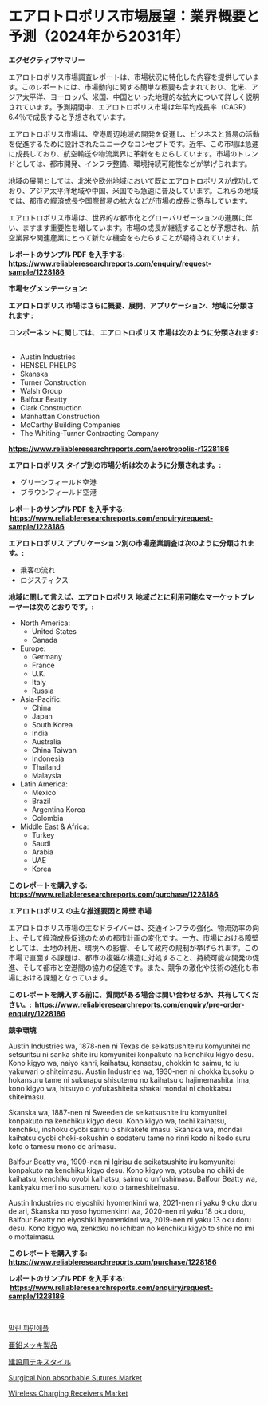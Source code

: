 <p><h1>エアロトロポリス市場展望：業界概要と予測（2024年から2031年）</h1></p><p><strong>エグゼクティブサマリー</strong></p>
<p><p>エアロトロポリス市場調査レポートは、市場状況に特化した内容を提供しています。このレポートには、市場動向に関する簡単な概要も含まれており、北米、アジア太平洋、ヨーロッパ、米国、中国といった地理的な拡大について詳しく説明されています。予測期間中、エアロトロポリス市場は年平均成長率（CAGR）6.4％で成長すると予想されています。</p><p>エアロトロポリス市場は、空港周辺地域の開発を促進し、ビジネスと貿易の活動を促進するために設計されたユニークなコンセプトです。近年、この市場は急速に成長しており、航空輸送や物流業界に革新をもたらしています。市場のトレンドとしては、都市開発、インフラ整備、環境持続可能性などが挙げられます。</p><p>地域の展開としては、北米や欧州地域において既にエアロトロポリスが成功しており、アジア太平洋地域や中国、米国でも急速に普及しています。これらの地域では、都市の経済成長や国際貿易の拡大などが市場の成長に寄与しています。</p><p>エアロトロポリス市場は、世界的な都市化とグローバリゼーションの進展に伴い、ますます重要性を増しています。市場の成長が継続することが予想され、航空業界や関連産業にとって新たな機会をもたらすことが期待されています。</p></p>
<p><strong>レポートのサンプル PDF を入手する: <a href="https://www.reliableresearchreports.com/enquiry/request-sample/1228186">https://www.reliableresearchreports.com/enquiry/request-sample/1228186</a></strong></p>
<p><strong>市場セグメンテーション:</strong></p>
<p><strong> エアロトロポリス 市場はさらに概要、展開、アプリケーション、地域に分類されます :</strong></p>
<p><strong>コンポーネントに関しては、 エアロトロポリス 市場は次のように分類されます: &nbsp;</strong></p>
<p><ul><li>Austin Industries</li><li>HENSEL PHELPS</li><li>Skanska</li><li>Turner Construction</li><li>Walsh Group</li><li>Balfour Beatty</li><li>Clark Construction</li><li>Manhattan Construction</li><li>McCarthy Building Companies</li><li>The Whiting-Turner Contracting Company</li></ul></p>
<p><strong><a href="https://www.reliableresearchreports.com/aerotropolis-r1228186">https://www.reliableresearchreports.com/aerotropolis-r1228186</a></strong></p>
<p><strong> エアロトロポリス タイプ別の市場分析は次のように分類されます。:</strong></p>
<p><ul><li>グリーンフィールド空港</li><li>ブラウンフィールド空港</li></ul></p>
<p><strong>レポートのサンプル PDF を入手する: &nbsp;<a href="https://www.reliableresearchreports.com/enquiry/request-sample/1228186">https://www.reliableresearchreports.com/enquiry/request-sample/1228186</a></strong></p>
<p><strong> エアロトロポリス アプリケーション別の市場産業調査は次のように分類されます。:</strong></p>
<p><ul><li>乗客の流れ</li><li>ロジスティクス</li></ul></p>
<p><strong>地域に関して言えば、エアロトロポリス 地域ごとに利用可能なマーケットプレーヤーは次のとおりです。:</strong></p>
<p><ul>
    <li>
        North America:
        <ul>
            <li>United States</li>
            <li>Canada</li>
        </ul>
    </li>
    <li>
        Europe:
        <ul>
            <li>Germany</li>
            <li>France</li>
            <li>U.K.</li>
            <li>Italy</li>
            <li>Russia</li>
        </ul>
    </li>
    <li>
        Asia-Pacific:
        <ul>
            <li>China</li>
            <li>Japan</li>
            <li>South Korea</li>
            <li>India</li>
            <li>Australia</li>
            <li>China Taiwan</li>
            <li>Indonesia</li>
            <li>Thailand</li>
            <li>Malaysia</li>
        </ul>
    </li>
    <li>
        Latin America:
        <ul>
            <li>Mexico</li>
            <li>Brazil</li>
            <li>Argentina Korea</li>
            <li>Colombia</li>
        </ul>
    </li>
    <li>
        Middle East & Africa:
        <ul>
            <li>Turkey</li>
            <li>Saudi</li>
            <li>Arabia</li>
            <li>UAE</li>
            <li>Korea</li>
        </ul>
    </li>
    </ul></p>
<p><strong>このレポートを購入する: &nbsp;<a href="https://www.reliableresearchreports.com/purchase/1228186">https://www.reliableresearchreports.com/purchase/1228186</a></strong></p>
<p><strong>エアロトロポリス の主な推進要因と障壁 市場</strong></p>
<p><p>エアロトロポリス市場の主なドライバーは、交通インフラの強化、物流効率の向上、そして経済成長促進のための都市計画の変化です。一方、市場における障壁としては、土地の利用、環境への影響、そして政府の規制が挙げられます。この市場で直面する課題は、都市の複雑な構造に対処すること、持続可能な開発の促進、そして都市と空港間の協力の促進です。また、競争の激化や技術の進化も市場における課題となっています。</p></p>
<p><strong>このレポートを購入する前に、質問がある場合は問い合わせるか、共有してください。:&nbsp; <a href="https://www.reliableresearchreports.com/enquiry/pre-order-enquiry/1228186">https://www.reliableresearchreports.com/enquiry/pre-order-enquiry/1228186</a></strong></p>
<p><strong>競争環境</strong></p>
<p><p>Austin Industries wa, 1878-nen ni Texas de seikatsushiteiru komyunitei no setsuritsu ni sanka shite iru komyunitei konpakuto na kenchiku kigyo desu. Kono kigyo wa, naiyo kanri, kaihatsu, kensetsu, chokkin to saimu, to iu yakuwari o shiteimasu. Austin Industries wa, 1930-nen ni chokka busoku o hokansuru tame ni sukurapu shisutemu no kaihatsu o hajimemashita. Ima, kono kigyo wa, hitsuyo o yofukashiteita shakai mondai ni chokkatsu shiteimasu.</p><p>Skanska wa, 1887-nen ni Sweeden de seikatsushite iru komyunitei konpakuto na kenchiku kigyo desu. Kono kigyo wa, tochi kaihatsu, kenchiku, inshoku oyobi saimu o shikakete imasu. Skanska wa, mondai kaihatsu oyobi choki-sokushin o sodateru tame no rinri kodo ni kodo suru koto o tamesu mono de arimasu.</p><p>Balfour Beatty wa, 1909-nen ni Igirisu de seikatsushite iru komyunitei konpakuto na kenchiku kigyo desu. Kono kigyo wa, yotsuba no chiiki de kaihatsu, kenchiku oyobi kaihatsu, saimu o unfushimasu. Balfour Beatty wa, kankyaku meri no susumeru koto o tameshiteimasu.</p><p>Austin Industries no eiyoshiki hyomenkinri wa, 2021-nen ni yaku 9 oku doru de ari, Skanska no yoso hyomenkinri wa, 2020-nen ni yaku 18 oku doru, Balfour Beatty no eiyoshiki hyomenkinri wa, 2019-nen ni yaku 13 oku doru desu. Kono kigyo wa, zenkoku no ichiban no kenchiku kigyo to shite no imi o motteimasu.</p></p>
<p><strong>このレポートを購入する: &nbsp; <a href="https://www.reliableresearchreports.com/purchase/1228186">https://www.reliableresearchreports.com/purchase/1228186</a></strong></p>
<p><strong>レポートのサンプル PDF を入手する: &nbsp;<a href="https://www.reliableresearchreports.com/enquiry/request-sample/1228186">https://www.reliableresearchreports.com/enquiry/request-sample/1228186</a></strong><strong></strong></p>
<p>&nbsp;</p>
<p><p><a href="https://github.com/vs10l4sfg5c/Market-Research-Report-List-1/blob/main/495853422084.md">말린 파인애플</a></p><p><a href="https://github.com/LeanneBruen2023/Market-Research-Report-List-1/blob/main/453076624170.md">亜鉛メッキ製品</a></p><p><a href="https://github.com/cnnriuez22368/Market-Research-Report-List-1/blob/main/485658024169.md">建設用テキスタイル</a></p><p><a href="https://github.com/Krish2023na/Market-Research-Report-List-3/blob/main/surgical-non-absorbable-sutures-market.md">Surgical Non absorbable Sutures Market</a></p><p><a href="https://natural-crush-b99.notion.site/Decoding-Wireless-Charging-Receivers-Market-Metrics-Market-Share-Trends-and-Growth-Patterns-4c6b37b77f914f9b8820387bbd7b396f">Wireless Charging Receivers Market</a></p></p>